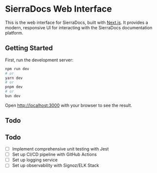 # SierraDocs Web Interface

This is the web interface for SierraDocs, built with [Next.js](https://nextjs.org). It provides a modern, responsive UI for interacting with the SierraDocs documentation platform.

## Getting Started

First, run the development server:

```bash
npm run dev
# or
yarn dev
# or
pnpm dev
# or
bun dev
```

Open [http://localhost:3000](http://localhost:3000) with your browser to see the result.

## Todo

## Todo

- [ ] Implement comprehensive unit testing with Jest
- [ ] Set up CI/CD pipeline with GitHub Actions
- [ ] Set up logging service
- [ ] Set up observability with Signoz/ELK Stack
